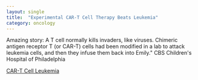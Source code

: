 ```yaml
---
layout: single
title:  "Experimental CAR-T Cell Therapy Beats Leukemia"
category: oncology
---
```


Amazing story:
A T cell normally kills invaders, like viruses. Chimeric antigen receptor T (or CAR-T) cells had been modified in a lab to attack leukemia cells, and then they infuse them back into Emily."
CBS Children's Hospital of Philadelphia



[CAR-T Cell Leukemia](https://www.cbsnews.com/news/how-an-experimental-treatment-beat-cancer-genetically-modified-car-t-cells/?ftag=CNM-00-10aac3a)